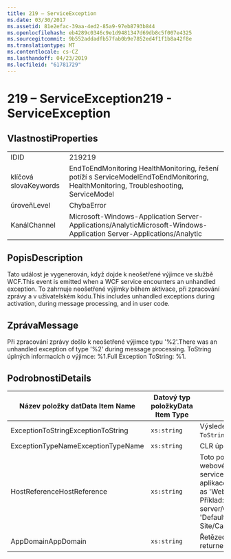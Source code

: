 ```yaml
---
title: 219 – ServiceException
ms.date: 03/30/2017
ms.assetid: 81e2efac-39aa-4ed2-85a9-97eb8793b844
ms.openlocfilehash: eb4289c0346c9e1d9481347d69db8c5f007e4325
ms.sourcegitcommit: 9b552addadfb57fab0b9e7852ed4f1f1b8a42f8e
ms.translationtype: MT
ms.contentlocale: cs-CZ
ms.lasthandoff: 04/23/2019
ms.locfileid: "61781729"
---
```

# <a name="219---serviceexception"></a><span data-ttu-id="b8e90-102">219 – ServiceException</span><span class="sxs-lookup"><span data-stu-id="b8e90-102">219 - ServiceException</span></span>
## <a name="properties"></a><span data-ttu-id="b8e90-103">Vlastnosti</span><span class="sxs-lookup"><span data-stu-id="b8e90-103">Properties</span></span>  
  
|||  
|-|-|  
|<span data-ttu-id="b8e90-104">ID</span><span class="sxs-lookup"><span data-stu-id="b8e90-104">ID</span></span>|<span data-ttu-id="b8e90-105">219</span><span class="sxs-lookup"><span data-stu-id="b8e90-105">219</span></span>|  
|<span data-ttu-id="b8e90-106">klíčová slova</span><span class="sxs-lookup"><span data-stu-id="b8e90-106">Keywords</span></span>|<span data-ttu-id="b8e90-107">EndToEndMonitoring HealthMonitoring, řešení potíží s ServiceModel</span><span class="sxs-lookup"><span data-stu-id="b8e90-107">EndToEndMonitoring, HealthMonitoring, Troubleshooting, ServiceModel</span></span>|  
|<span data-ttu-id="b8e90-108">úroveň</span><span class="sxs-lookup"><span data-stu-id="b8e90-108">Level</span></span>|<span data-ttu-id="b8e90-109">Chyba</span><span class="sxs-lookup"><span data-stu-id="b8e90-109">Error</span></span>|  
|<span data-ttu-id="b8e90-110">Kanál</span><span class="sxs-lookup"><span data-stu-id="b8e90-110">Channel</span></span>|<span data-ttu-id="b8e90-111">Microsoft-Windows-Application Server-Applications/Analytic</span><span class="sxs-lookup"><span data-stu-id="b8e90-111">Microsoft-Windows-Application Server-Applications/Analytic</span></span>|  
  
## <a name="description"></a><span data-ttu-id="b8e90-112">Popis</span><span class="sxs-lookup"><span data-stu-id="b8e90-112">Description</span></span>  
 <span data-ttu-id="b8e90-113">Tato událost je vygenerován, když dojde k neošetřené výjimce ve službě WCF.</span><span class="sxs-lookup"><span data-stu-id="b8e90-113">This event is emitted when a WCF service encounters an unhandled exception.</span></span> <span data-ttu-id="b8e90-114">To zahrnuje neošetřené výjimky během aktivace, při zpracování zprávy a v uživatelském kódu.</span><span class="sxs-lookup"><span data-stu-id="b8e90-114">This includes unhandled exceptions during activation, during message processing, and in user code.</span></span>  
  
## <a name="message"></a><span data-ttu-id="b8e90-115">Zpráva</span><span class="sxs-lookup"><span data-stu-id="b8e90-115">Message</span></span>  
 <span data-ttu-id="b8e90-116">Při zpracování zprávy došlo k neošetřené výjimce typu '%2'.</span><span class="sxs-lookup"><span data-stu-id="b8e90-116">There was an unhandled exception of type '%2' during message processing.</span></span> <span data-ttu-id="b8e90-117">ToString úplných informacích o výjimce: %1.</span><span class="sxs-lookup"><span data-stu-id="b8e90-117">Full Exception ToString: %1.</span></span>  
  
## <a name="details"></a><span data-ttu-id="b8e90-118">Podrobnosti</span><span class="sxs-lookup"><span data-stu-id="b8e90-118">Details</span></span>  
  
|<span data-ttu-id="b8e90-119">Název položky dat</span><span class="sxs-lookup"><span data-stu-id="b8e90-119">Data Item Name</span></span>|<span data-ttu-id="b8e90-120">Datový typ položky</span><span class="sxs-lookup"><span data-stu-id="b8e90-120">Data Item Type</span></span>|<span data-ttu-id="b8e90-121">Popis</span><span class="sxs-lookup"><span data-stu-id="b8e90-121">Description</span></span>|  
|--------------------|--------------------|-----------------|  
|<span data-ttu-id="b8e90-122">ExceptionToString</span><span class="sxs-lookup"><span data-stu-id="b8e90-122">ExceptionToString</span></span>|`xs:string`|<span data-ttu-id="b8e90-123">Výsledek volání `ToString`() na výjimky modulu CLR.</span><span class="sxs-lookup"><span data-stu-id="b8e90-123">The result of calling `ToString`() on the CLR exception.</span></span>|  
|<span data-ttu-id="b8e90-124">ExceptionTypeName</span><span class="sxs-lookup"><span data-stu-id="b8e90-124">ExceptionTypeName</span></span>|`xs:string`|<span data-ttu-id="b8e90-125">CLR úplný název typu výjimky.</span><span class="sxs-lookup"><span data-stu-id="b8e90-125">The CLR FullName of the exception's type.</span></span>|  
|<span data-ttu-id="b8e90-126">HostReference</span><span class="sxs-lookup"><span data-stu-id="b8e90-126">HostReference</span></span>|`xs:string`|<span data-ttu-id="b8e90-127">Toto pole pro hostované webové služby, jednoznačně identifikuje v hierarchii webové služby.</span><span class="sxs-lookup"><span data-stu-id="b8e90-127">For Web-hosted services, this field uniquely identifies the service in the Web hierarchy.</span></span> <span data-ttu-id="b8e90-128">Jeho formát je definován jako "virtuální cesta aplikace název webu&#124;virtuální cesta služby&#124;ServiceName".</span><span class="sxs-lookup"><span data-stu-id="b8e90-128">Its format is defined as 'Web Site Name Application Virtual Path&#124;Service Virtual Path&#124;ServiceName'.</span></span> <span data-ttu-id="b8e90-129">Příklad: "Výchozí webový server/CalculatorApplication&#124;/CalculatorService.svc&#124;CalculatorService".</span><span class="sxs-lookup"><span data-stu-id="b8e90-129">Example: 'Default Web Site/CalculatorApplication&#124;/CalculatorService.svc&#124;CalculatorService'.</span></span>|  
|<span data-ttu-id="b8e90-130">AppDomain</span><span class="sxs-lookup"><span data-stu-id="b8e90-130">AppDomain</span></span>|`xs:string`|<span data-ttu-id="b8e90-131">Řetězec vrácený funkcí AppDomain.CurrentDomain.FriendlyName.</span><span class="sxs-lookup"><span data-stu-id="b8e90-131">The string returned by AppDomain.CurrentDomain.FriendlyName.</span></span>|
